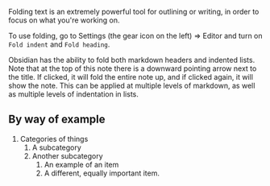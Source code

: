 Folding text is an extremely powerful tool for outlining or writing, in order to focus on what you're working on.

To use folding, go to Settings (the gear icon on the left) => Editor and turn on `Fold indent` and `Fold heading`.

Obsidian has the ability to fold both markdown headers and indented lists. Note that at the top of this note there is a downward pointing arrow next to the title. If clicked, it will fold the entire note up, and if clicked again, it will show the note. This can be applied at multiple levels of markdown, as well as multiple levels of indentation in lists.

## By way of example

1. Categories of things
   1. A subcategory
   1. Another subcategory
      1. An example of an item
      1. A different, equally important item.
